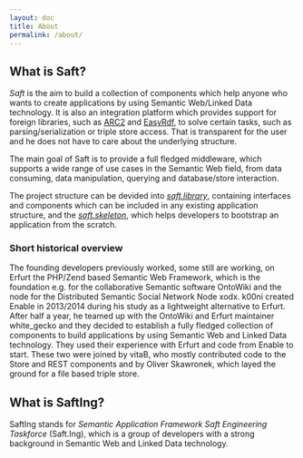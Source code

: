 ```yaml
---
layout: doc
title: About
permalink: /about/
---
```


## What is Saft?

_Saft_ is the aim to build a collection of components which help anyone who wants to create applications by using Semantic Web/Linked Data technology. It is also an integration platform which provides support for foreign libraries, such as [ARC2](https://github.com/semsol/arc2) and [EasyRdf](http://www.easyrdf.org/), to solve certain tasks, such as parsing/serialization or triple store access. That is transparent for the user and he does not have to care about the underlying structure. 

The main goal of Saft is to provide a full fledged middleware, which supports a wide range of use cases in the Semantic Web field, from data consuming, data manipulation, querying and database/store interaction.

The project structure can be devided into [_saft.library_](/doc/phpframework), containing interfaces and components which can be included in any existing application structure, and the [_saft.skeleton_](/doc/phpframework), which helps developers to bootstrap an application from the scratch.

### Short historical overview

The founding developers previously worked, some still are working, on Erfurt the PHP/Zend based Semantic Web Framework, which is the foundation e.g. for the collaborative Semantic software OntoWiki and the node for the Distributed Semantic Social Network Node xodx. k00ni created Enable in 2013/2014 during his study as a lightweight alternative to Erfurt. After half a year, he teamed up with the OntoWiki and Erfurt maintainer white_gecko and they decided to establish a fully fledged collection of components to build applications by using Semantic Web and Linked Data technology. They used their experience with Erfurt and code from Enable to start. These two were joined by vitaB, who mostly contributed code to the Store and REST components and by Oliver Skawronek, which layed the ground for a file based triple store.

## What is SaftIng?

SaftIng stands for *Semantic Application Framework Saft Engineering Taskforce* (Saft.Ing), which is a group of developers with a strong background in Semantic Web and Linked Data technology.
